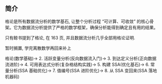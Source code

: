 ## 简介
格论是所有数据流分析的数学基石, 让整个分析过程 “可计算、可收敛” 的核心骨架。它为数据流分析提供了严格的数学框架，确保分析能得到确定且有用的结果。

只有鲸书提到了格论, 在 163 页, 并且数据流分析几乎全部用格论证明. 

暂时搁置, 学完离散数学再回来补上

格论(数学基础)→ 2. 活跃变量分析(反向数据流入门)→ 3. 到达定义分析(正向数据流进阶)→ 4. 可用表达式分析(复杂格结构实践)→ 5. 构建 SSA(优化基石)→ 6. 常量分析(SSA 基础优化)→ 7. 值编号(SSA 进阶优化)→ 8. 从 SSA 变回来(SSA 落地机器码)